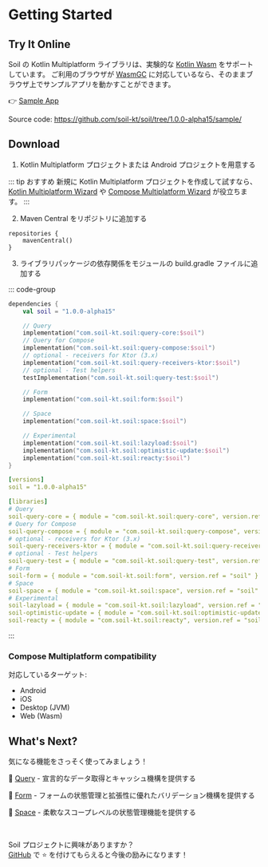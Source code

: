 # Getting Started

## Try It Online

Soil の Kotlin Multiplatform ライブラリは、実験的な [Kotlin Wasm](https://kotlinlang.org/docs/wasm-overview.html) をサポートしています。
ご利用のブラウザが [WasmGC](https://github.com/WebAssembly/gc) に対応しているなら、そのままブラウザ上でサンプルアプリを動かすことができます。

:point_right: [Sample App](https://play.soil-kt.com/)

Source code: <https://github.com/soil-kt/soil/tree/1.0.0-alpha15/sample/>


## Download

1. Kotlin Multiplatform プロジェクトまたは Android プロジェクトを用意する

::: tip おすすめ
新規に Kotlin Multiplatform プロジェクトを作成して試すなら、[Kotlin Multiplatform Wizard](https://kmp.jetbrains.com/) や [Compose Multiplatform Wizard](https://terrakok.github.io/Compose-Multiplatform-Wizard/) が役立ちます。
:::

2. Maven Central をリポジトリに追加する

```kts{2}
repositories {
    mavenCentral()
}
```

3. ライブラリパッケージの依存関係をモジュールの build.gradle ファイルに追加する

::: code-group

```kts [Dependencies]
dependencies {
    val soil = "1.0.0-alpha15"

    // Query
    implementation("com.soil-kt.soil:query-core:$soil")
    // Query for Compose
    implementation("com.soil-kt.soil:query-compose:$soil")
    // optional - receivers for Ktor (3.x)
    implementation("com.soil-kt.soil:query-receivers-ktor:$soil")
    // optional - Test helpers
    testImplementation("com.soil-kt.soil:query-test:$soil")

    // Form
    implementation("com.soil-kt.soil:form:$soil")

    // Space
    implementation("com.soil-kt.soil:space:$soil")

    // Experimental
    implementation("com.soil-kt.soil:lazyload:$soil")
    implementation("com.soil-kt.soil:optimistic-update:$soil")
    implementation("com.soil-kt.soil:reacty:$soil")
}
```

```yaml [Version Catalog]
[versions]
soil = "1.0.0-alpha15"

[libraries]
# Query
soil-query-core = { module = "com.soil-kt.soil:query-core", version.ref = "soil" }
# Query for Compose
soil-query-compose = { module = "com.soil-kt.soil:query-compose", version.ref = "soil" }
# optional - receivers for Ktor (3.x)
soil-query-receivers-ktor = { module = "com.soil-kt.soil:query-receivers-ktor", version.ref = "soil" }
# optional - Test helpers
soil-query-test = { module = "com.soil-kt.soil:query-test", version.ref = "soil" }
# Form
soil-form = { module = "com.soil-kt.soil:form", version.ref = "soil" }
# Space
soil-space = { module = "com.soil-kt.soil:space", version.ref = "soil" }
# Experimental
soil-lazyload = { module = "com.soil-kt.soil:lazyload", version.ref = "soil" }
soil-optimistic-update = { module = "com.soil-kt.soil:optimistic-update", version.ref = "soil" }
soil-reacty = { module = "com.soil-kt.soil:reacty", version.ref = "soil" }
```

:::


### Compose Multiplatform compatibility

対応しているターゲット:

- Android
- iOS
- Desktop (JVM)
- Web (Wasm)


## What's Next?

気になる機能をさっそく使ってみましょう！

:seedling: [Query](./query/hello-query) - 宣言的なデータ取得とキャッシュ機構を提供する

:seedling: [Form](./form/hello-form) - フォームの状態管理と拡張性に優れたバリデーション機構を提供する

:seedling: [Space](./space/hello-space) - 柔軟なスコープレベルの状態管理機能を提供する

<br/>

Soil プロジェクトに興味がありますか？<br/>
[GitHub](https://github.com/soil-kt/soil) で :star: を付けてもらえると今後の励みになります！

